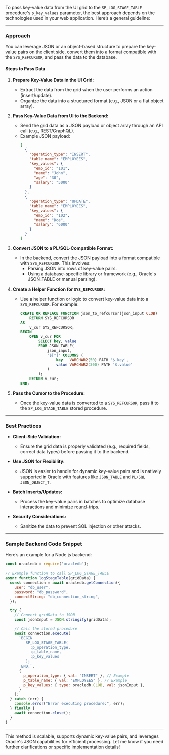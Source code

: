 To pass key-value data from the UI grid to the `SP_LOG_STAGE_TABLE` procedure's `p_key_values` parameter, the best approach depends on the technologies used in your web application. Here’s a general guideline:

---

### **Approach**
You can leverage JSON or an object-based structure to prepare the key-value pairs on the client side, convert them into a format compatible with the `SYS_REFCURSOR`, and pass the data to the database.

#### **Steps to Pass Data**
1. **Prepare Key-Value Data in the UI Grid:**
   - Extract the data from the grid when the user performs an action (insert/update).
   - Organize the data into a structured format (e.g., JSON or a flat object array).

2. **Pass Key-Value Data from UI to the Backend:**
   - Send the grid data as a JSON payload or object array through an API call (e.g., REST/GraphQL).
   - Example JSON payload:
     ```json
     [
       {
         "operation_type": "INSERT",
         "table_name": "EMPLOYEES",
         "key_values": {
           "emp_id": "101",
           "name": "John",
           "age": "30",
           "salary": "5000"
         }
       },
       {
         "operation_type": "UPDATE",
         "table_name": "EMPLOYEES",
         "key_values": {
           "emp_id": "102",
           "name": "Doe",
           "salary": "6000"
         }
       }
     ]
     ```

3. **Convert JSON to a PL/SQL-Compatible Format:**
   - In the backend, convert the JSON payload into a format compatible with `SYS_REFCURSOR`. This involves:
     - Parsing JSON into rows of key-value pairs.
     - Using a database-specific library or framework (e.g., Oracle's JSON_TABLE or manual parsing).

4. **Create a Helper Function for `SYS_REFCURSOR`:**
   - Use a helper function or logic to convert key-value data into a `SYS_REFCURSOR`. For example:
     ```sql
     CREATE OR REPLACE FUNCTION json_to_refcursor(json_input CLOB)
         RETURN SYS_REFCURSOR
     AS
         v_cur SYS_REFCURSOR;
     BEGIN
         OPEN v_cur FOR
             SELECT key, value
             FROM JSON_TABLE(
                 json_input,
                 '$[*]' COLUMNS (
                     key   VARCHAR2(50) PATH '$.key',
                     value VARCHAR2(300) PATH '$.value'
                 )
             );
         RETURN v_cur;
     END;
     ```

5. **Pass the Cursor to the Procedure:**
   - Once the key-value data is converted to a `SYS_REFCURSOR`, pass it to the `SP_LOG_STAGE_TABLE` stored procedure.

---

### **Best Practices**

- **Client-Side Validation:**
  - Ensure the grid data is properly validated (e.g., required fields, correct data types) before passing it to the backend.

- **Use JSON for Flexibility:**
  - JSON is easier to handle for dynamic key-value pairs and is natively supported in Oracle with features like `JSON_TABLE` and `PL/SQL JSON_OBJECT_T`.

- **Batch Inserts/Updates:**
  - Process the key-value pairs in batches to optimize database interactions and minimize round-trips.

- **Security Considerations:**
  - Sanitize the data to prevent SQL injection or other attacks.

---

### **Sample Backend Code Snippet**
Here’s an example for a Node.js backend:

```javascript
const oracledb = require('oracledb');

// Example function to call SP_LOG_STAGE_TABLE
async function logStageTable(gridData) {
  const connection = await oracledb.getConnection({
    user: "db_user",
    password: "db_password",
    connectString: "db_connection_string",
  });

  try {
    // Convert gridData to JSON
    const jsonInput = JSON.stringify(gridData);

    // Call the stored procedure
    await connection.execute(
      `BEGIN
         SP_LOG_STAGE_TABLE(
           :p_operation_type,
           :p_table_name,
           :p_key_values
         );
       END;`,
      {
        p_operation_type: { val: "INSERT" }, // Example
        p_table_name: { val: "EMPLOYEES" }, // Example
        p_key_values: { type: oracledb.CLOB, val: jsonInput },
      }
    );
  } catch (err) {
    console.error("Error executing procedure:", err);
  } finally {
    await connection.close();
  }
}
```

---

This method is scalable, supports dynamic key-value pairs, and leverages Oracle's JSON capabilities for efficient processing. Let me know if you need further clarifications or specific implementation details!
